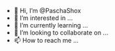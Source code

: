- 👋 Hi, I’m @PaschaShox
- 👀 I’m interested in ...
- 🌱 I’m currently learning ...
- 💞️ I’m looking to collaborate on ...
- 📫 How to reach me ...

<!---
PaschaShox/PaschaShox is a ✨ special ✨ repository because its `README.md` (this file) appears on your GitHub profile.
You can click the Preview link to take a look at your changes.
--->

